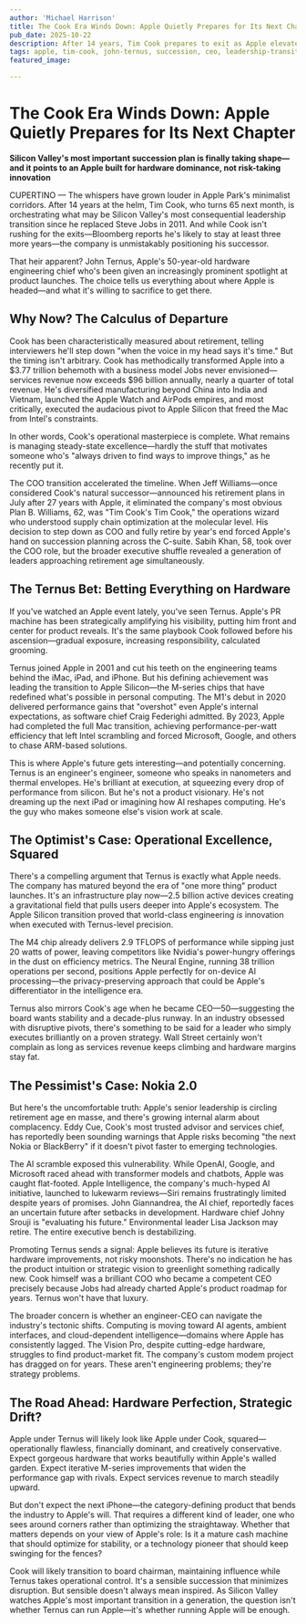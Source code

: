 ```yaml
---
author: 'Michael Harrison'
title: The Cook Era Winds Down: Apple Quietly Prepares for Its Next Chapter
pub_date: 2025-10-22
description: After 14 years, Tim Cook prepares to exit as Apple elevates John Ternus, the hardware engineering chief behind Apple Silicon, as heir apparent. The choice signals Apple's bet on operational excellence over risky innovation—but raises questions about whether an engineer-CEO can navigate AI, ambient computing, and strategy challenges. As the entire C-suite faces retirement, Silicon Valley watches to see if Apple becomes a mature cash machine or remains a technology pioneer.
tags: apple, tim-cook, john-ternus, succession, ceo, leadership-transition, apple-silicon, hardware, innovation, silicon-valley
featured_image: 

---
```


# The Cook Era Winds Down: Apple Quietly Prepares for Its Next Chapter

**Silicon Valley's most important succession plan is finally taking shape—and it points to an Apple built for hardware dominance, not risk-taking innovation**

CUPERTINO — The whispers have grown louder in Apple Park's minimalist corridors. After 14 years at the helm, Tim Cook, who turns 65 next month, is orchestrating what may be Silicon Valley's most consequential leadership transition since he replaced Steve Jobs in 2011. And while Cook isn't rushing for the exits—Bloomberg reports he's likely to stay at least three more years—the company is unmistakably positioning his successor.

That heir apparent? John Ternus, Apple's 50-year-old hardware engineering chief who's been given an increasingly prominent spotlight at product launches. The choice tells us everything about where Apple is headed—and what it's willing to sacrifice to get there.

## Why Now? The Calculus of Departure

Cook has been characteristically measured about retirement, telling interviewers he'll step down "when the voice in my head says it's time." But the timing isn't arbitrary. Cook has methodically transformed Apple into a $3.77 trillion behemoth with a business model Jobs never envisioned—services revenue now exceeds $96 billion annually, nearly a quarter of total revenue. He's diversified manufacturing beyond China into India and Vietnam, launched the Apple Watch and AirPods empires, and most critically, executed the audacious pivot to Apple Silicon that freed the Mac from Intel's constraints.

In other words, Cook's operational masterpiece is complete. What remains is managing steady-state excellence—hardly the stuff that motivates someone who's "always driven to find ways to improve things," as he recently put it.

The COO transition accelerated the timeline. When Jeff Williams—once considered Cook's natural successor—announced his retirement plans in July after 27 years with Apple, it eliminated the company's most obvious Plan B. Williams, 62, was "Tim Cook's Tim Cook," the operations wizard who understood supply chain optimization at the molecular level. His decision to step down as COO and fully retire by year's end forced Apple's hand on succession planning across the C-suite. Sabih Khan, 58, took over the COO role, but the broader executive shuffle revealed a generation of leaders approaching retirement age simultaneously.

## The Ternus Bet: Betting Everything on Hardware

If you've watched an Apple event lately, you've seen Ternus. Apple's PR machine has been strategically amplifying his visibility, putting him front and center for product reveals. It's the same playbook Cook followed before his ascension—gradual exposure, increasing responsibility, calculated grooming.

Ternus joined Apple in 2001 and cut his teeth on the engineering teams behind the iMac, iPad, and iPhone. But his defining achievement was leading the transition to Apple Silicon—the M-series chips that have redefined what's possible in personal computing. The M1's debut in 2020 delivered performance gains that "overshot" even Apple's internal expectations, as software chief Craig Federighi admitted. By 2023, Apple had completed the full Mac transition, achieving performance-per-watt efficiency that left Intel scrambling and forced Microsoft, Google, and others to chase ARM-based solutions.

This is where Apple's future gets interesting—and potentially concerning. Ternus is an engineer's engineer, someone who speaks in nanometers and thermal envelopes. He's brilliant at execution, at squeezing every drop of performance from silicon. But he's not a product visionary. He's not dreaming up the next iPad or imagining how AI reshapes computing. He's the guy who makes someone else's vision work at scale.

## The Optimist's Case: Operational Excellence, Squared

There's a compelling argument that Ternus is exactly what Apple needs. The company has matured beyond the era of "one more thing" product launches. It's an infrastructure play now—2.5 billion active devices creating a gravitational field that pulls users deeper into Apple's ecosystem. The Apple Silicon transition proved that world-class engineering *is* innovation when executed with Ternus-level precision.

The M4 chip already delivers 2.9 TFLOPS of performance while sipping just 20 watts of power, leaving competitors like Nvidia's power-hungry offerings in the dust on efficiency metrics. The Neural Engine, running 38 trillion operations per second, positions Apple perfectly for on-device AI processing—the privacy-preserving approach that could be Apple's differentiator in the intelligence era.

Ternus also mirrors Cook's age when he became CEO—50—suggesting the board wants stability and a decade-plus runway. In an industry obsessed with disruptive pivots, there's something to be said for a leader who simply executes brilliantly on a proven strategy. Wall Street certainly won't complain as long as services revenue keeps climbing and hardware margins stay fat.

## The Pessimist's Case: Nokia 2.0

But here's the uncomfortable truth: Apple's senior leadership is circling retirement age en masse, and there's growing internal alarm about complacency. Eddy Cue, Cook's most trusted advisor and services chief, has reportedly been sounding warnings that Apple risks becoming "the next Nokia or BlackBerry" if it doesn't pivot faster to emerging technologies.

The AI scramble exposed this vulnerability. While OpenAI, Google, and Microsoft raced ahead with transformer models and chatbots, Apple was caught flat-footed. Apple Intelligence, the company's much-hyped AI initiative, launched to lukewarm reviews—Siri remains frustratingly limited despite years of promises. John Giannandrea, the AI chief, reportedly faces an uncertain future after setbacks in development. Hardware chief Johny Srouji is "evaluating his future." Environmental leader Lisa Jackson may retire. The entire executive bench is destabilizing.

Promoting Ternus sends a signal: Apple believes its future is iterative hardware improvements, not risky moonshots. There's no indication he has the product intuition or strategic vision to greenlight something radically new. Cook himself was a brilliant COO who became a competent CEO precisely because Jobs had already charted Apple's product roadmap for years. Ternus won't have that luxury.

The broader concern is whether an engineer-CEO can navigate the industry's tectonic shifts. Computing is moving toward AI agents, ambient interfaces, and cloud-dependent intelligence—domains where Apple has consistently lagged. The Vision Pro, despite cutting-edge hardware, struggles to find product-market fit. The company's custom modem project has dragged on for years. These aren't engineering problems; they're strategy problems.

## The Road Ahead: Hardware Perfection, Strategic Drift?

Apple under Ternus will likely look like Apple under Cook, squared—operationally flawless, financially dominant, and creatively conservative. Expect gorgeous hardware that works beautifully within Apple's walled garden. Expect iterative M-series improvements that widen the performance gap with rivals. Expect services revenue to march steadily upward.

But don't expect the next iPhone—the category-defining product that bends the industry to Apple's will. That requires a different kind of leader, one who sees around corners rather than optimizing the straightaway. Whether that matters depends on your view of Apple's role: Is it a mature cash machine that should optimize for stability, or a technology pioneer that should keep swinging for the fences?

Cook will likely transition to board chairman, maintaining influence while Ternus takes operational control. It's a sensible succession that minimizes disruption. But sensible doesn't always mean inspired. As Silicon Valley watches Apple's most important transition in a generation, the question isn't whether Ternus can run Apple—it's whether running Apple will be enough.

